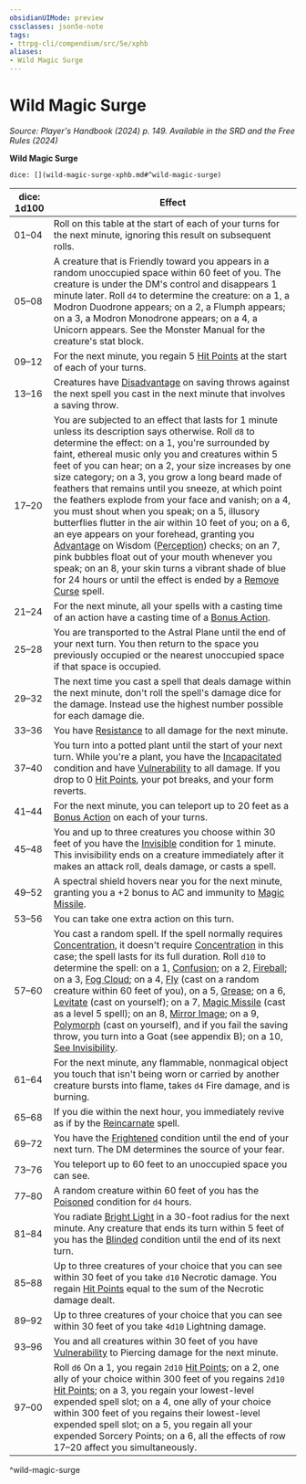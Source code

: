 ```yaml
---
obsidianUIMode: preview
cssclasses: json5e-note
tags:
- ttrpg-cli/compendium/src/5e/xphb
aliases:
- Wild Magic Surge
---
```

# Wild Magic Surge
*Source: Player's Handbook (2024) p. 149. Available in the <span title='Systems Reference Document (5.2)'>SRD</span> and the Free Rules (2024)* 

**Wild Magic Surge**

`dice: [](wild-magic-surge-xphb.md#^wild-magic-surge)`

| dice: 1d100 | Effect |
|-------------|--------|
| 01–04 | Roll on this table at the start of each of your turns for the next minute, ignoring this result on subsequent rolls. |
| 05–08 | A creature that is Friendly toward you appears in a random unoccupied space within 60 feet of you. The creature is under the DM's control and disappears 1 minute later. Roll `d4` to determine the creature: on a 1, a Modron Duodrone appears; on a 2, a Flumph appears; on a 3, a Modron Monodrone appears; on a 4, a Unicorn appears. See the Monster Manual for the creature's stat block. |
| 09–12 | For the next minute, you regain 5 [Hit Points](Інструменти%20ДМ/CLI/rules/variant-rules/hit-points-xphb.md) at the start of each of your turns. |
| 13–16 | Creatures have [Disadvantage](Інструменти%20ДМ/CLI/rules/variant-rules/disadvantage-xphb.md) on saving throws against the next spell you cast in the next minute that involves a saving throw. |
| 17–20 | You are subjected to an effect that lasts for 1 minute unless its description says otherwise. Roll `d8` to determine the effect: on a 1, you're surrounded by faint, ethereal music only you and creatures within 5 feet of you can hear; on a 2, your size increases by one size category; on a 3, you grow a long beard made of feathers that remains until you sneeze, at which point the feathers explode from your face and vanish; on a 4, you must shout when you speak; on a 5, illusory butterflies flutter in the air within 10 feet of you; on a 6, an eye appears on your forehead, granting you [Advantage](Інструменти%20ДМ/CLI/rules/variant-rules/advantage-xphb.md) on Wisdom ([Perception](Інструменти%20ДМ/CLI/rules/skills.md#Perception)) checks; on an 7, pink bubbles float out of your mouth whenever you speak; on an 8, your skin turns a vibrant shade of blue for 24 hours or until the effect is ended by a [Remove Curse](Інструменти%20ДМ/CLI/spells/remove-curse-xphb.md) spell. |
| 21–24 | For the next minute, all your spells with a casting time of an action have a casting time of a [Bonus Action](Інструменти%20ДМ/CLI/rules/variant-rules/bonus-action-xphb.md). |
| 25–28 | You are transported to the Astral Plane until the end of your next turn. You then return to the space you previously occupied or the nearest unoccupied space if that space is occupied. |
| 29–32 | The next time you cast a spell that deals damage within the next minute, don't roll the spell's damage dice for the damage. Instead use the highest number possible for each damage die. |
| 33–36 | You have [Resistance](Інструменти%20ДМ/CLI/rules/variant-rules/resistance-xphb.md) to all damage for the next minute. |
| 37–40 | You turn into a potted plant until the start of your next turn. While you're a plant, you have the [Incapacitated](Інструменти%20ДМ/CLI/rules/conditions.md#Incapacitated) condition and have [Vulnerability](Інструменти%20ДМ/CLI/rules/variant-rules/vulnerability-xphb.md) to all damage. If you drop to 0 [Hit Points](Інструменти%20ДМ/CLI/rules/variant-rules/hit-points-xphb.md), your pot breaks, and your form reverts. |
| 41–44 | For the next minute, you can teleport up to 20 feet as a [Bonus Action](Інструменти%20ДМ/CLI/rules/variant-rules/bonus-action-xphb.md) on each of your turns. |
| 45–48 | You and up to three creatures you choose within 30 feet of you have the [Invisible](Інструменти%20ДМ/CLI/rules/conditions.md#Invisible) condition for 1 minute. This invisibility ends on a creature immediately after it makes an attack roll, deals damage, or casts a spell. |
| 49–52 | A spectral shield hovers near you for the next minute, granting you a +2 bonus to AC and immunity to [Magic Missile](Інструменти%20ДМ/CLI/spells/magic-missile-xphb.md). |
| 53–56 | You can take one extra action on this turn. |
| 57–60 | You cast a random spell. If the spell normally requires [Concentration](Інструменти%20ДМ/CLI/rules/conditions.md#Concentration), it doesn't require [Concentration](Інструменти%20ДМ/CLI/rules/conditions.md#Concentration) in this case; the spell lasts for its full duration. Roll `d10` to determine the spell: on a 1, [Confusion](Інструменти%20ДМ/CLI/spells/confusion-xphb.md); on a 2, [Fireball](Інструменти%20ДМ/CLI/spells/fireball-xphb.md); on a 3, [Fog Cloud](Інструменти%20ДМ/CLI/spells/fog-cloud-xphb.md); on a 4, [Fly](Інструменти%20ДМ/CLI/spells/fly-xphb.md) (cast on a random creature within 60 feet of you), on a 5, [Grease](Інструменти%20ДМ/CLI/spells/grease-xphb.md); on a 6, [Levitate](Інструменти%20ДМ/CLI/spells/levitate-xphb.md) (cast on yourself); on a 7, [Magic Missile](Інструменти%20ДМ/CLI/spells/magic-missile-xphb.md) (cast as a level 5 spell); on an 8, [Mirror Image](Інструменти%20ДМ/CLI/spells/mirror-image-xphb.md); on a 9, [Polymorph](Інструменти%20ДМ/CLI/spells/polymorph-xphb.md) (cast on yourself), and if you fail the saving throw, you turn into a Goat (see appendix B); on a 10, [See Invisibility](Інструменти%20ДМ/CLI/spells/see-invisibility-xphb.md). |
| 61–64 | For the next minute, any flammable, nonmagical object you touch that isn't being worn or carried by another creature bursts into flame, takes `d4` Fire damage, and is burning. |
| 65–68 | If you die within the next hour, you immediately revive as if by the [Reincarnate](Інструменти%20ДМ/CLI/spells/reincarnate-xphb.md) spell. |
| 69–72 | You have the [Frightened](Інструменти%20ДМ/CLI/rules/conditions.md#Frightened) condition until the end of your next turn. The DM determines the source of your fear. |
| 73–76 | You teleport up to 60 feet to an unoccupied space you can see. |
| 77–80 | A random creature within 60 feet of you has the [Poisoned](Інструменти%20ДМ/CLI/rules/conditions.md#Poisoned) condition for `d4` hours. |
| 81–84 | You radiate [Bright Light](Інструменти%20ДМ/CLI/rules/variant-rules/bright-light-xphb.md) in a 30-foot radius for the next minute. Any creature that ends its turn within 5 feet of you has the [Blinded](Інструменти%20ДМ/CLI/rules/conditions.md#Blinded) condition until the end of its next turn. |
| 85–88 | Up to three creatures of your choice that you can see within 30 feet of you take `d10` Necrotic damage. You regain [Hit Points](Інструменти%20ДМ/CLI/rules/variant-rules/hit-points-xphb.md) equal to the sum of the Necrotic damage dealt. |
| 89–92 | Up to three creatures of your choice that you can see within 30 feet of you take `4d10` Lightning damage. |
| 93–96 | You and all creatures within 30 feet of you have [Vulnerability](Інструменти%20ДМ/CLI/rules/variant-rules/vulnerability-xphb.md) to Piercing damage for the next minute. |
| 97–00 | Roll `d6` On a 1, you regain `2d10` [Hit Points](Інструменти%20ДМ/CLI/rules/variant-rules/hit-points-xphb.md); on a 2, one ally of your choice within 300 feet of you regains `2d10` [Hit Points](Інструменти%20ДМ/CLI/rules/variant-rules/hit-points-xphb.md); on a 3, you regain your lowest-level expended spell slot; on a 4, one ally of your choice within 300 feet of you regains their lowest-level expended spell slot; on a 5, you regain all your expended Sorcery Points; on a 6, all the effects of row 17–20 affect you simultaneously. |
^wild-magic-surge